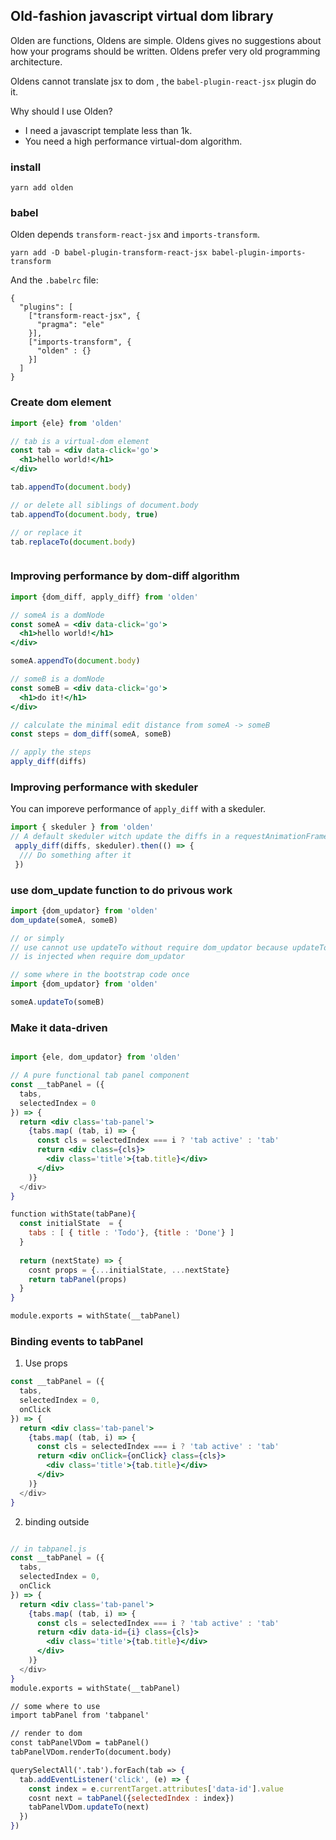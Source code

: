 ## Old-fashion javascript virtual dom library

Olden are functions, Oldens are simple. Oldens gives no suggestions about how your programs should be written. Oldens prefer very old programming architecture. 

Oldens cannot translate jsx to dom , the `babel-plugin-react-jsx` plugin do it.  

Why should I use Olden?
- I need a javascript template less than 1k. 
- You need a high performance virtual-dom algorithm.


### install

```
yarn add olden
```

### babel
Olden depends `transform-react-jsx` and `imports-transform`.

```
yarn add -D babel-plugin-transform-react-jsx babel-plugin-imports-transform

```

And the `.babelrc` file:

```
{
  "plugins": [
    ["transform-react-jsx", {
      "pragma": "ele" 
    }],
    ["imports-transform", {
      "olden" : {}
    }]
  ]
}

```

### Create dom element

``` jsx
import {ele} from 'olden'

// tab is a virtual-dom element 
const tab = <div data-click='go'>
  <h1>hello world!</h1>
</div>

tab.appendTo(document.body)

// or delete all siblings of document.body
tab.appendTo(document.body, true) 

// or replace it
tab.replaceTo(document.body)



```

### Improving performance by dom-diff algorithm 
``` jsx
import {dom_diff, apply_diff} from 'olden'

// someA is a domNode
const someA = <div data-click='go'>
  <h1>hello world!</h1>
</div>

someA.appendTo(document.body)

// someB is a domNode
const someB = <div data-click='go'>
  <h1>do it!</h1>
</div>

// calculate the minimal edit distance from someA -> someB
const steps = dom_diff(someA, someB)

// apply the steps
apply_diff(diffs)
```

### Improving performance with skeduler
You can imporeve performance of `apply_diff` with a skeduler.

``` jsx
import { skeduler } from 'olden'
// A default skeduler witch update the diffs in a requestAnimationFrame cycle
 apply_diff(diffs, skeduler).then(() => {
  /// Do something after it
 })

```

### use dom_update function to do privous work
``` jsx
import {dom_updator} from 'olden'
dom_update(someA, someB)

// or simply
// use cannot use updateTo without require dom_updator because updateTo 
// is injected when require dom_updator

// some where in the bootstrap code once
import {dom_updator} from 'olden'

someA.updateTo(someB) 


```



### Make it data-driven
``` jsx

import {ele, dom_updator} from 'olden'

// A pure functional tab panel component
const __tabPanel = ({
  tabs,
  selectedIndex = 0
}) => {
  return <div class='tab-panel'>
    {tabs.map( (tab, i) => {
      const cls = selectedIndex === i ? 'tab active' : 'tab'
      return <div class={cls}>
        <div class='title'>{tab.title}</div>
      </div>
    )}
  </div>
}

function withState(tabPane){
  const initialState  = {
    tabs : [ { title : 'Todo'}, {title : 'Done'} ]
  }
  
  return (nextState) => {
    cosnt props = {...initialState, ...nextState}
    return tabPanel(props)
  }
}

module.exports = withState(__tabPanel)

```

### Binding events to tabPanel

1. Use props
``` jsx
const __tabPanel = ({
  tabs,
  selectedIndex = 0,
  onClick
}) => {
  return <div class='tab-panel'>
    {tabs.map( (tab, i) => {
      const cls = selectedIndex === i ? 'tab active' : 'tab'
      return <div onClick={onClick} class={cls}>
        <div class='title'>{tab.title}</div>
      </div>
    )}
  </div>
}
```

2. binding outside
``` jsx

// in tabpanel.js
const __tabPanel = ({
  tabs,
  selectedIndex = 0,
  onClick
}) => {
  return <div class='tab-panel'>
    {tabs.map( (tab, i) => {
      const cls = selectedIndex === i ? 'tab active' : 'tab'
      return <div data-id={i} class={cls}>
        <div class='title'>{tab.title}</div>
      </div>
    )}
  </div>
}
module.exports = withState(__tabPanel)

// some where to use
import tabPanel from 'tabpanel'

// render to dom
const tabPanelVDom = tabPanel()
tabPanelVDom.renderTo(document.body)

querySelectAll('.tab').forEach(tab => {
  tab.addEventListener('click', (e) => {
    const index = e.currentTarget.attributes['data-id'].value
    cosnt next = tabPanel({selectedIndex : index})
    tabPanelVDom.updateTo(next)
  })
})
```

